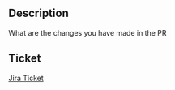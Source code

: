 ## Description

 What are the changes you have made in the PR

## Ticket

[Jira Ticket](scheme://domain/id/{TICKET-ID})